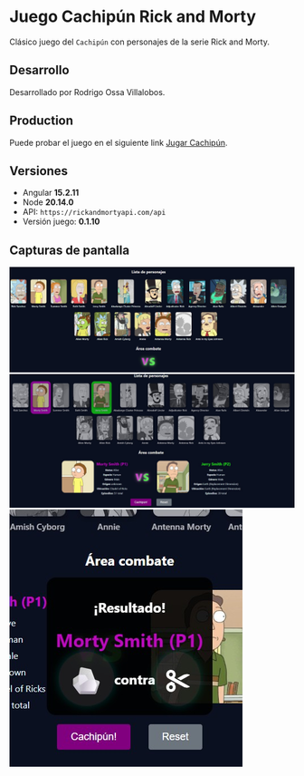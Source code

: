 # Juego Cachipún Rick and Morty

Clásico juego del `Cachipún` con personajes de la serie Rick and Morty.

## Desarrollo

Desarrollado por Rodrigo Ossa Villalobos.

## Production

Puede probar el juego en el siguiente link [Jugar Cachipún](https://rick-morty-juego.vercel.app/).

## Versiones

- Angular **15.2.11**
- Node **20.14.0**
- API: `https://rickandmortyapi.com/api`
- Versión juego: **0.1.10**

## Capturas de pantalla

![Screenshot de inicio de juego](https://github.com/RodrigOssaV/curso-angular-2025/blob/64fef29f0089f02026b7c634afaec09fee5ad8b1/src/assets/gameplay/inicio-gameplay.jpg)
![Screenshot de selección de personaje](https://github.com/RodrigOssaV/curso-angular-2025/blob/38c5f23765c25096b76a36f2ac75ac1d9cfed4c4/src/assets/gameplay/select-character.jpg)
![Screenshot de ganador del juego](https://github.com/RodrigOssaV/curso-angular-2025/blob/38c5f23765c25096b76a36f2ac75ac1d9cfed4c4/src/assets/gameplay/winner-screen.jpg)
